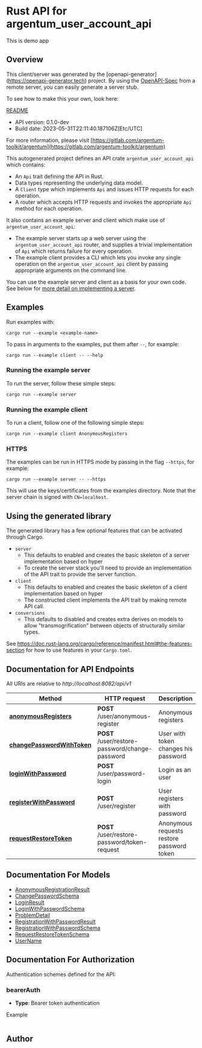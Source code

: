 # Rust API for argentum_user_account_api

This is demo app

## Overview

This client/server was generated by the [openapi-generator]
(https://openapi-generator.tech) project.  By using the
[OpenAPI-Spec](https://github.com/OAI/OpenAPI-Specification) from a remote
server, you can easily generate a server stub.

To see how to make this your own, look here:

[README]((https://openapi-generator.tech))

- API version: 0.1.0-dev
- Build date: 2023-05-31T22:11:40.187106Z[Etc/UTC]

For more information, please visit [https://gitlab.com/argentum-toolkit/argentum](https://gitlab.com/argentum-toolkit/argentum)

This autogenerated project defines an API crate `argentum_user_account_api` which contains:
* An `Api` trait defining the API in Rust.
* Data types representing the underlying data model.
* A `Client` type which implements `Api` and issues HTTP requests for each operation.
* A router which accepts HTTP requests and invokes the appropriate `Api` method for each operation.

It also contains an example server and client which make use of `argentum_user_account_api`:

* The example server starts up a web server using the `argentum_user_account_api`
    router, and supplies a trivial implementation of `Api` which returns failure
    for every operation.
* The example client provides a CLI which lets you invoke
    any single operation on the `argentum_user_account_api` client by passing appropriate
    arguments on the command line.

You can use the example server and client as a basis for your own code.
See below for [more detail on implementing a server](#writing-a-server).

## Examples

Run examples with:

```
cargo run --example <example-name>
```

To pass in arguments to the examples, put them after `--`, for example:

```
cargo run --example client -- --help
```

### Running the example server
To run the server, follow these simple steps:

```
cargo run --example server
```

### Running the example client
To run a client, follow one of the following simple steps:

```
cargo run --example client AnonymousRegisters
```

### HTTPS
The examples can be run in HTTPS mode by passing in the flag `--https`, for example:

```
cargo run --example server -- --https
```

This will use the keys/certificates from the examples directory. Note that the
server chain is signed with `CN=localhost`.

## Using the generated library

The generated library has a few optional features that can be activated through Cargo.

* `server`
    * This defaults to enabled and creates the basic skeleton of a server implementation based on hyper
    * To create the server stack you'll need to provide an implementation of the API trait to provide the server function.
* `client`
    * This defaults to enabled and creates the basic skeleton of a client implementation based on hyper
    * The constructed client implements the API trait by making remote API call.
* `conversions`
    * This defaults to disabled and creates extra derives on models to allow "transmogrification" between objects of structurally similar types.

See https://doc.rust-lang.org/cargo/reference/manifest.html#the-features-section for how to use features in your `Cargo.toml`.

## Documentation for API Endpoints

All URIs are relative to *http://localhost:8082/api/v1*

Method | HTTP request | Description
------------- | ------------- | -------------
[**anonymousRegisters**](docs/anonymous_api.md#anonymousRegisters) | **POST** /user/anonymous-register | Anonymous registers
[**changePasswordWithToken**](docs/user_account_api.md#changePasswordWithToken) | **POST** /user/restore-password/change-password | User with token changes his password
[**loginWithPassword**](docs/user_account_api.md#loginWithPassword) | **POST** /user/password-login | Login as an user
[**registerWithPassword**](docs/user_account_api.md#registerWithPassword) | **POST** /user/register | User registers with password
[**requestRestoreToken**](docs/user_account_api.md#requestRestoreToken) | **POST** /user/restore-password/token-request | Anonymous requests restore password token


## Documentation For Models

 - [AnonymousRegistrationResult](docs/AnonymousRegistrationResult.md)
 - [ChangePasswordSchema](docs/ChangePasswordSchema.md)
 - [LoginResult](docs/LoginResult.md)
 - [LoginWithPasswordSchema](docs/LoginWithPasswordSchema.md)
 - [ProblemDetail](docs/ProblemDetail.md)
 - [RegistrationWithPasswordResult](docs/RegistrationWithPasswordResult.md)
 - [RegistrationWithPasswordSchema](docs/RegistrationWithPasswordSchema.md)
 - [RequestRestoreTokenSchema](docs/RequestRestoreTokenSchema.md)
 - [UserName](docs/UserName.md)


## Documentation For Authorization

Authentication schemes defined for the API:
### bearerAuth
- **Type**: Bearer token authentication

Example
```
```

## Author



